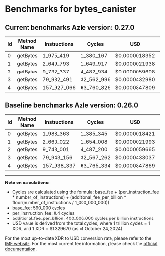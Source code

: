 # Benchmarks for bytes_canister

## Current benchmarks Azle version: 0.27.0

| Id  | Method Name | Instructions | Cycles     | USD           | USD/Million Calls | Change                             |
| --- | ----------- | ------------ | ---------- | ------------- | ----------------- | ---------------------------------- |
| 0   | getBytes    | 1_975_419    | 1_380_167  | $0.0000018352 | $1.83             | <font color="green">-12_944</font> |
| 1   | getBytes    | 2_649_793    | 1_649_917  | $0.0000021938 | $2.19             | <font color="green">-10_229</font> |
| 2   | getBytes    | 9_732_337    | 4_482_934  | $0.0000059608 | $5.96             | <font color="green">-10_664</font> |
| 3   | getBytes    | 79_932_491   | 32_562_996 | $0.0000432980 | $43.29            | <font color="green">-10_665</font> |
| 4   | getBytes    | 157_927_066  | 63_760_826 | $0.0000847809 | $84.78            | <font color="green">-11_271</font> |

## Baseline benchmarks Azle version: 0.26.0

| Id  | Method Name | Instructions | Cycles     | USD           | USD/Million Calls |
| --- | ----------- | ------------ | ---------- | ------------- | ----------------- |
| 0   | getBytes    | 1_988_363    | 1_385_345  | $0.0000018421 | $1.84             |
| 1   | getBytes    | 2_660_022    | 1_654_008  | $0.0000021993 | $2.19             |
| 2   | getBytes    | 9_743_001    | 4_487_200  | $0.0000059665 | $5.96             |
| 3   | getBytes    | 79_943_156   | 32_567_262 | $0.0000433037 | $43.30            |
| 4   | getBytes    | 157_938_337  | 63_765_334 | $0.0000847869 | $84.78            |

---

**Note on calculations:**

- Cycles are calculated using the formula: base_fee + (per_instruction_fee \* number_of_instructions) + (additional_fee_per_billion \* floor(number_of_instructions / 1_000_000_000))
- base_fee: 590_000 cycles
- per_instruction_fee: 0.4 cycles
- additional_fee_per_billion: 400_000_000 cycles per billion instructions
- USD value is derived from the total cycles, where 1 trillion cycles = 1 XDR, and 1 XDR = $1.329670 (as of October 24, 2024)

For the most up-to-date XDR to USD conversion rate, please refer to the [IMF website](https://www.imf.org/external/np/fin/data/rms_sdrv.aspx).
For the most current fee information, please check the [official documentation](https://internetcomputer.org/docs/current/developer-docs/gas-cost#execution).
